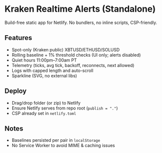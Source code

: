 # Kraken Realtime Alerts (Standalone)

Build-free static app for Netlify. No bundlers, no inline scripts, CSP-friendly.

## Features
- Spot-only (Kraken public) XBTUSD/ETHUSD/SOLUSD
- Rolling baseline + 1% threshold checks (UI only; alerts disabled)
- Quiet hours 11:00pm–7:00am PT
- Telemetry (ticks, avg tick, backoff, reconnects, next allowed)
- Logs with capped length and auto-scroll
- Sparkline (SVG, no external libs)

## Deploy
- Drag/drop folder (or zip) to Netlify
- Ensure Netlify serves from repo root (`publish = "."`)
- CSP already set in `netlify.toml`

## Notes
- Baselines persisted per pair in `localStorage`
- No Service Worker to avoid MIME & caching issues

